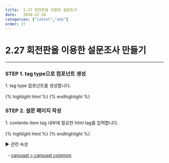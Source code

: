 ```yaml
---
title:  2.27 회전판을 이용한 설문조사
date:   2018-12-10
categories: ["latest","adv"]
order: 27
---
```


2.27 회전판을 이용한 설문조사 만들기
===

---

### STEP 1. tag type으로 컴포넌트 생성
<div>1. tag type 컴포넌트를 생성합니다.</div>
<br>
{% highlight html %}
<sbux-carousel id="sbIdx1_1" name="sbTagNm1_1" uitype="tag">
    <content-item></content-item>
    <content-item></content-item>
    <content-item></content-item>
</sbux-carousel>
{% endhighlight %}

### STEP 2. 설문 페이지 작성
<div>1. contente-item tag 내부에 필요한 html tag를 입력합니다.</div>
<br>
{% highlight html %}
<sbux-carousel id="sbIdx1_1" name="sbTagNm1_1" uitype="tag">
    <content-item><sbux-input id="couinput" name="couinput" uitype="text"></sbux-input></content-item>
    <content-item><sbux-datepicker id="coupicker" name="coupicker" uitype="inline"></sbux-datepicker></content-item>
    <content-item><sbux-button id="coubutton" name="coubutton" uitype="normal" text="버튼"></sbux-button></content-item>
</sbux-carousel>
{% endhighlight %}

<sbux-tabs id="explainTab" name="explainTab" uitype="normal" title-target-id-array="exTab1" 
           title-text-array="설명">
</sbux-tabs>
<div class="tab-content">
    <div id="exTab1">
        ▶ 관련 속성<br><br>
        &nbsp;&nbsp;- <a href="https://softbowllab.github.io/sbux/attribute/latest/carousel#carousel" target="_blank">carousel > carousel common</a><br>
    </div>
</div>